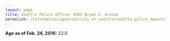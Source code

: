 ```yaml
---
layout: page
title: Seattle Police Officer 8363 Bryan V. Grozav
permalink: /information/agencies/city_of_seattle/seattle_police_department/copbook/8363/
---
```


**Age as of Feb. 24, 2016:** 22.0
